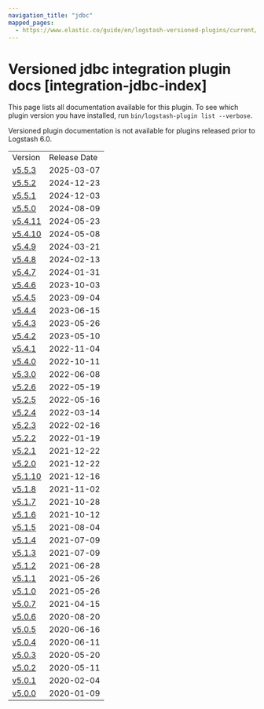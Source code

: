 ```yaml
---
navigation_title: "jdbc"
mapped_pages:
  - https://www.elastic.co/guide/en/logstash-versioned-plugins/current/integration-jdbc-index.html
---
```


# Versioned jdbc integration plugin docs [integration-jdbc-index]

This page lists all documentation available for this plugin. To see which plugin version you have installed, run `bin/logstash-plugin list --verbose`.

Versioned plugin documentation is not available for plugins released prior to Logstash 6.0.

| | |
| :- | :- |
| Version | Release Date |
| [v5.5.3](v5-5-3-plugins-integrations-jdbc.md) | 2025-03-07 |
| [v5.5.2](v5-5-2-plugins-integrations-jdbc.md) | 2024-12-23 |
| [v5.5.1](v5-5-1-plugins-integrations-jdbc.md) | 2024-12-03 |
| [v5.5.0](v5-5-0-plugins-integrations-jdbc.md) | 2024-08-09 |
| [v5.4.11](v5-4-11-plugins-integrations-jdbc.md) | 2024-05-23 |
| [v5.4.10](v5-4-10-plugins-integrations-jdbc.md) | 2024-05-08 |
| [v5.4.9](v5-4-9-plugins-integrations-jdbc.md) | 2024-03-21 |
| [v5.4.8](v5-4-8-plugins-integrations-jdbc.md) | 2024-02-13 |
| [v5.4.7](v5-4-7-plugins-integrations-jdbc.md) | 2024-01-31 |
| [v5.4.6](v5-4-6-plugins-integrations-jdbc.md) | 2023-10-03 |
| [v5.4.5](v5-4-5-plugins-integrations-jdbc.md) | 2023-09-04 |
| [v5.4.4](v5-4-4-plugins-integrations-jdbc.md) | 2023-06-15 |
| [v5.4.3](v5-4-3-plugins-integrations-jdbc.md) | 2023-05-26 |
| [v5.4.2](v5-4-2-plugins-integrations-jdbc.md) | 2023-05-10 |
| [v5.4.1](v5-4-1-plugins-integrations-jdbc.md) | 2022-11-04 |
| [v5.4.0](v5-4-0-plugins-integrations-jdbc.md) | 2022-10-11 |
| [v5.3.0](v5-3-0-plugins-integrations-jdbc.md) | 2022-06-08 |
| [v5.2.6](v5-2-6-plugins-integrations-jdbc.md) | 2022-05-19 |
| [v5.2.5](v5-2-5-plugins-integrations-jdbc.md) | 2022-05-16 |
| [v5.2.4](v5-2-4-plugins-integrations-jdbc.md) | 2022-03-14 |
| [v5.2.3](v5-2-3-plugins-integrations-jdbc.md) | 2022-02-16 |
| [v5.2.2](v5-2-2-plugins-integrations-jdbc.md) | 2022-01-19 |
| [v5.2.1](v5-2-1-plugins-integrations-jdbc.md) | 2021-12-22 |
| [v5.2.0](v5-2-0-plugins-integrations-jdbc.md) | 2021-12-22 |
| [v5.1.10](v5-1-10-plugins-integrations-jdbc.md) | 2021-12-16 |
| [v5.1.8](v5-1-8-plugins-integrations-jdbc.md) | 2021-11-02 |
| [v5.1.7](v5-1-7-plugins-integrations-jdbc.md) | 2021-10-28 |
| [v5.1.6](v5-1-6-plugins-integrations-jdbc.md) | 2021-10-12 |
| [v5.1.5](v5-1-5-plugins-integrations-jdbc.md) | 2021-08-04 |
| [v5.1.4](v5-1-4-plugins-integrations-jdbc.md) | 2021-07-09 |
| [v5.1.3](v5-1-3-plugins-integrations-jdbc.md) | 2021-07-09 |
| [v5.1.2](v5-1-2-plugins-integrations-jdbc.md) | 2021-06-28 |
| [v5.1.1](v5-1-1-plugins-integrations-jdbc.md) | 2021-05-26 |
| [v5.1.0](v5-1-0-plugins-integrations-jdbc.md) | 2021-05-26 |
| [v5.0.7](v5-0-7-plugins-integrations-jdbc.md) | 2021-04-15 |
| [v5.0.6](v5-0-6-plugins-integrations-jdbc.md) | 2020-08-20 |
| [v5.0.5](v5-0-5-plugins-integrations-jdbc.md) | 2020-06-16 |
| [v5.0.4](v5-0-4-plugins-integrations-jdbc.md) | 2020-06-11 |
| [v5.0.3](v5-0-3-plugins-integrations-jdbc.md) | 2020-05-20 |
| [v5.0.2](v5-0-2-plugins-integrations-jdbc.md) | 2020-05-11 |
| [v5.0.1](v5-0-1-plugins-integrations-jdbc.md) | 2020-02-04 |
| [v5.0.0](v5-0-0-plugins-integrations-jdbc.md) | 2020-01-09 |
